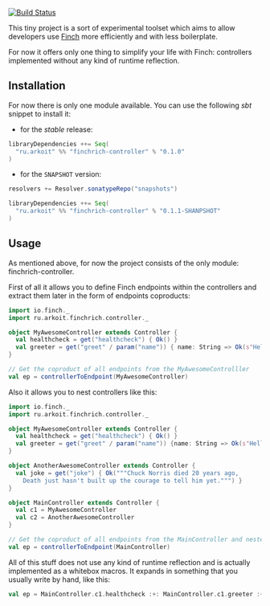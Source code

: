 [![Build Status](https://travis-ci.org/akozhemiakin/finchrich.svg?branch=master)](https://travis-ci.org/akozhemiakin/finchrich)

This tiny project is a sort of experimental toolset which aims to allow 
developers use [Finch][finch] more efficiently and with less boilerplate.

For now it offers only one thing to simplify your life with Finch: 
controllers implemented without any kind of runtime reflection.


Installation
------------
For now there is only one module available. You can use the following _sbt_ snippet to install it:

* for the _stable_ release:

```scala
libraryDependencies ++= Seq(
  "ru.arkoit" %% "finchrich-controller" % "0.1.0"
)
```

* for the `SNAPSHOT` version:

```scala
resolvers += Resolver.sonatypeRepo("snapshots")

libraryDependencies ++= Seq(
  "ru.arkoit" %% "finchrich-controller" % "0.1.1-SHANPSHOT"
)
```

Usage
-----
As mentioned above, for now the project consists of the only module: finchrich-controller.

First of all it allows you to define Finch endpoints within the 
controllers and extract them later in the form of endpoints coproducts:

```scala
import io.finch._
import ru.arkoit.finchrich.controller._

object MyAwesomeController extends Controller {
  val healthcheck = get("healthcheck") { Ok() }
  val greeter = get("greet" / param("name")) { name: String => Ok(s"Hello, $name!") }
}

// Get the coproduct of all endpoints from the MyAwesomeControlller
val ep = controllerToEndpoint(MyAwesomeController)
```

Also it allows you to nest controllers like this:

```scala
import io.finch._
import ru.arkoit.finchrich.controller._

object MyAwesomeController extends Controller {
  val healthcheck = get("healthcheck") { Ok() }
  val greeter = get("greet" / param("name")) {name: String => Ok(s"Hello, $name!") }
}

object AnotherAwesomeController extends Controller {
  val joke = get("joke") { Ok("""Chuck Norris died 20 years ago, 
    Death just hasn't built up the courage to tell him yet.""") }
}

object MainController extends Controller {
  val c1 = MyAwesomeController
  val c2 = AnotherAwesomeController
}

// Get the coproduct of all endpoints from the MainController and nested controllers
val ep = controllerToEndpoint(MainController)
```

All of this stuff does not use any kind of runtime reflection and is
actually implemented as a whitebox macros. It expands in something that
you usually write by hand, like this:

```scala
val ep = MainController.c1.healthcheck :+: MainController.c1.greeter :+: MainController.c2.joke
```

[Finch]: https://github.com/finagle/finch
